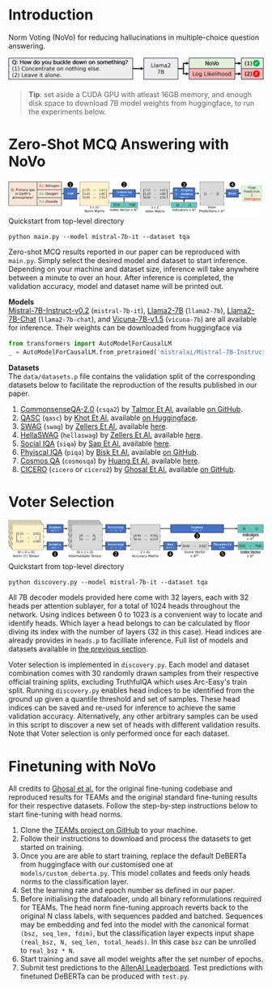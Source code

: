 # Introduction
Norm Voting (NoVo) for reducing hallucinations in multiple-choice question answering. 

![Overview of NoVo for zero-shot MCQ](figures/overview.png)


> **Tip**: set aside a CUDA GPU with atleast 16GB memory, and enough disk space to download 7B model weights from huggingface, to run the experiments below.

# Zero-Shot MCQ Answering with NoVo
![Zero-shot NoVo Inference](figures/voter_inference.png)
Quickstart from top-level directory
```
python main.py --model mistral-7b-it --dataset tqa
```
Zero-shot MCQ results reported in our paper can be reproduced with `main.py`. Simply select the desired model and dataset to start inference. Depending on your machine and dataset size, inference will take anywhere between a minute to over an hour. After inference is completed, the validation accuracy, model and dataset name will be printed out.

__Models__  
[Mistral-7B-Instruct-v0.2](https://huggingface.co/mistralai/Mistral-7B-Instruct-v0.2) (`mistral-7b-it`), [Llama2-7B](https://huggingface.co/meta-llama/Llama-2-7b-hf) (`llama2-7b`), [Llama2-7B-Chat](https://huggingface.co/meta-llama/Llama-2-7b-chat-hf) (`llama2-7b-chat`), and [Vicuna-7B-v1.5](https://huggingface.co/lmsys/vicuna-7b-v1.5) (`vicuna-7b`) are all available for inference. Their weights can be downloaded from huggingface via   
```python
from transformers import AutoModelForCausalLM
_ = AutoModelForCausalLM.from_pretrained('mistralai/Mistral-7B-Instruct-v0.2')
```  
__Datasets__  
The `data/datasets.p` file contains the validation split of the corresponding datasets below to facilitate the reproduction of the results published in our paper.
1.  <ins>CommonsenseQA-2.0</ins> (`csqa2`) by [Talmor Et Al.](https://arxiv.org/abs/2201.05320) available [on GitHub](https://allenai.github.io/csqa2/).
2.  <ins>QASC</ins> (`qasc`) by [Khot Et Al.](https://arxiv.org/abs/1910.11473) available [on Huggingface](https://huggingface.co/datasets/allenai/qasc).
3.  <ins>SWAG</ins> (`swag`) by [Zellers Et Al.](https://arxiv.org/abs/1808.05326) available [here](https://rowanzellers.com/swag/).
4.  <ins>HellaSWAG</ins> (`hellaswag`) by [Zellers Et Al.](https://arxiv.org/abs/1905.07830) available [here](https://rowanzellers.com/hellaswag/).
5.  <ins>Social IQA</ins> (`siqa`) by [Sap Et Al.](https://arxiv.org/abs/1904.09728) available [here](https://leaderboard.allenai.org/socialiqa/submissions/get-started).
6.  <ins>Phyiscal IQA</ins> (`piqa`) by [Bisk Et Al.](https://arxiv.org/abs/1911.11641) available [on GitHub](https://github.com/ybisk/ybisk.github.io/tree/master/piqa).
7.  <ins>Cosmos QA</ins> (`cosmosqa`) by [Huang Et Al.](https://arxiv.org/pdf/1909.00277) available [here](https://wilburone.github.io/cosmos/). 
8.  <ins>CICERO</ins> (`cicero` or `cicero2`) by [Ghosal Et Al.](https://aclanthology.org/2022.acl-long.344/) available [on GitHub](https://github.com/declare-lab/TEAM).


# Voter Selection
![Voter Selection](figures/voter_selection.png)
Quickstart from top-level directory
```
python discovery.py --model mistral-7b-it --dataset tqa
```
All 7B decoder models provided here come with 32 layers, each with 32 heads per attention sublayer, for a total of 1024 heads throughout the network. Using indices between 0 to 1023 is a convenient way to locate and identify heads. Which layer a head belongs to can be calculated by floor diving its index with the number of layers (32 in this case). Head indices are already provides in `heads.p` to facilliate inference. Full list of models and datasets available in [the previous section](#zero-shot-mcq-answering-with-novo).

Voter selection is implemented in `discovery.py`. Each model and dataset combination comes with 30 randomly drawn samples from their respective official training splits, excluding TruthfulQA which uses Arc-Easy's train split. Running `discovery.py` enables head indices to be identified from the ground up given a quantile threshold and set of samples. These head indices can be saved and re-used for inference to achieve the same validation accuracy. Alternatively, any other arbitrary samples can be used in this script to discover a new set of heads with different validation results. Note that Voter selection is only performed once for each dataset.

# Finetuning with NoVo
All credits to [Ghosal et al.](https://aclanthology.org/2022.emnlp-main.691/) for the original fine-tuning codebase and reproduced results for TEAMs and the original standard fine-tuning results for their respective datasets. Follow the step-by-step instructions below to start fine-tuning with head norms.

1.  Clone the [TEAMs project on GitHub](https://github.com/declare-lab/TEAM/commit/2da79aef133808b8db67536ae5ca7c7847982573) to your machine.
2.  Follow their instructions to download and process the datasets to get started on training.
3.  Once you are are able to start training, replace the default DeBERTa from huggingface with our customised one at `models/custom_deberta.py`. This model collates and feeds only heads norms to the classification layer.
4.  Set the learning rate and epoch number as defined in our paper.
5.  Before initialising the dataloader, undo all binary reformulations required for TEAMs. The head norm fine-tuning approach reverts back to the original N class labels, with sequences padded and batched. Sequences may be embedding and fed into the model with the canonical format `(bsz, seq_len, fdim)`, but the classification layer expects input shape `(real_bsz, N, seq_len, total_heads)`. In this case `bsz` can be unrolled to `real_bsz * N`.
6.  Start training and save all model weights after the set number of epochs.
7.  Submit test predictions to the [AllenAI Leaderboard](https://leaderboard.allenai.org/). Test predictions with finetuned DeBERTa can be produced with `test.py`.
